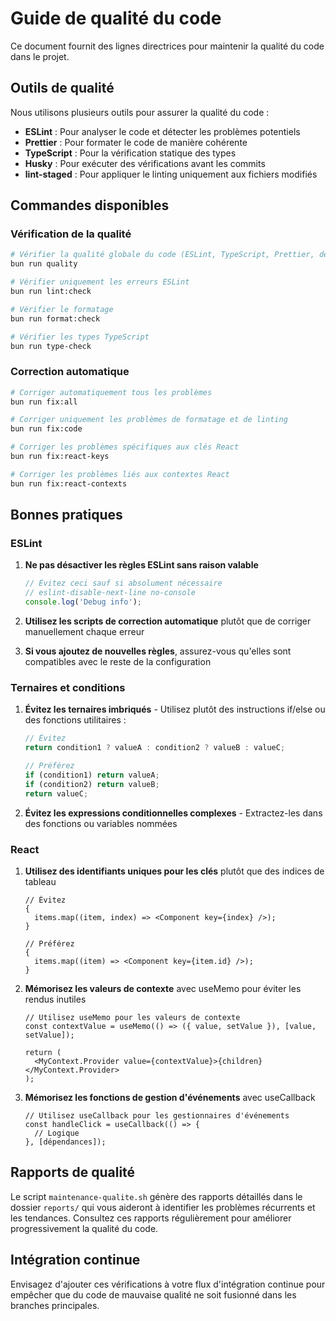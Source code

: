 # Guide de qualité du code

Ce document fournit des lignes directrices pour maintenir la qualité du code dans le projet.

## Outils de qualité

Nous utilisons plusieurs outils pour assurer la qualité du code :

- **ESLint** : Pour analyser le code et détecter les problèmes potentiels
- **Prettier** : Pour formater le code de manière cohérente
- **TypeScript** : Pour la vérification statique des types
- **Husky** : Pour exécuter des vérifications avant les commits
- **lint-staged** : Pour appliquer le linting uniquement aux fichiers modifiés

## Commandes disponibles

### Vérification de la qualité

```bash
# Vérifier la qualité globale du code (ESLint, TypeScript, Prettier, dépendances)
bun run quality

# Vérifier uniquement les erreurs ESLint
bun run lint:check

# Vérifier le formatage
bun run format:check

# Vérifier les types TypeScript
bun run type-check
```

### Correction automatique

```bash
# Corriger automatiquement tous les problèmes
bun run fix:all

# Corriger uniquement les problèmes de formatage et de linting
bun run fix:code

# Corriger les problèmes spécifiques aux clés React
bun run fix:react-keys

# Corriger les problèmes liés aux contextes React
bun run fix:react-contexts
```

## Bonnes pratiques

### ESLint

1. **Ne pas désactiver les règles ESLint sans raison valable**

   ```typescript
   // Évitez ceci sauf si absolument nécessaire
   // eslint-disable-next-line no-console
   console.log('Debug info');
   ```

2. **Utilisez les scripts de correction automatique** plutôt que de corriger manuellement chaque erreur

3. **Si vous ajoutez de nouvelles règles**, assurez-vous qu'elles sont compatibles avec le reste de la configuration

### Ternaires et conditions

1. **Évitez les ternaires imbriqués** - Utilisez plutôt des instructions if/else ou des fonctions utilitaires :

   ```typescript
   // Évitez
   return condition1 ? valueA : condition2 ? valueB : valueC;

   // Préférez
   if (condition1) return valueA;
   if (condition2) return valueB;
   return valueC;
   ```

2. **Évitez les expressions conditionnelles complexes** - Extractez-les dans des fonctions ou variables nommées

### React

1. **Utilisez des identifiants uniques pour les clés** plutôt que des indices de tableau

   ```tsx
   // Évitez
   {
     items.map((item, index) => <Component key={index} />);
   }

   // Préférez
   {
     items.map((item) => <Component key={item.id} />);
   }
   ```

2. **Mémorisez les valeurs de contexte** avec useMemo pour éviter les rendus inutiles

   ```tsx
   // Utilisez useMemo pour les valeurs de contexte
   const contextValue = useMemo(() => ({ value, setValue }), [value, setValue]);

   return (
     <MyContext.Provider value={contextValue}>{children}</MyContext.Provider>
   );
   ```

3. **Mémorisez les fonctions de gestion d'événements** avec useCallback
   ```tsx
   // Utilisez useCallback pour les gestionnaires d'événements
   const handleClick = useCallback(() => {
     // Logique
   }, [dépendances]);
   ```

## Rapports de qualité

Le script `maintenance-qualite.sh` génère des rapports détaillés dans le dossier `reports/` qui vous aideront à identifier les problèmes récurrents et les tendances. Consultez ces rapports régulièrement pour améliorer progressivement la qualité du code.

## Intégration continue

Envisagez d'ajouter ces vérifications à votre flux d'intégration continue pour empêcher que du code de mauvaise qualité ne soit fusionné dans les branches principales.
